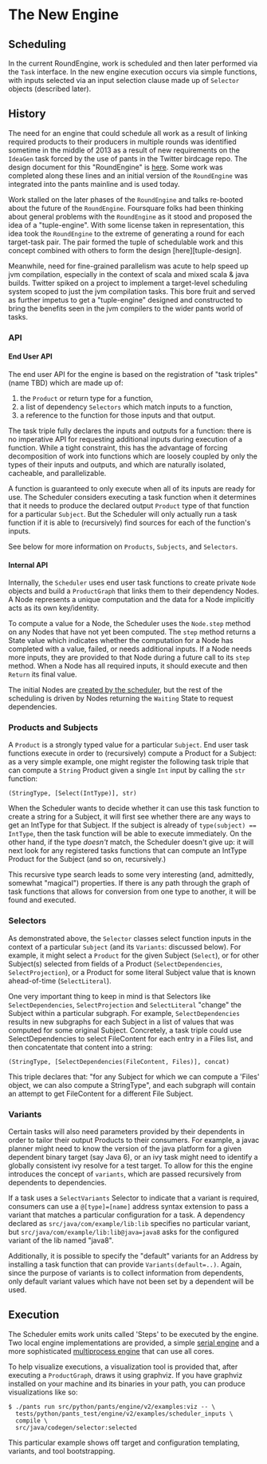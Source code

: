 # The New Engine

## Scheduling

In the current RoundEngine, work is scheduled and then later performed via the `Task` interface. In
the new engine execution occurs via simple functions, with inputs selected via an input
selection clause made up of `Selector` objects (described later).

## History

The need for an engine that could schedule all work as a result of linking required products to
their producers in multiple rounds was identified sometime in the middle of 2013 as a result of
new requirements on the `IdeaGen` task forced by the use of pants in the Twitter birdcage repo.  The
design document for this "RoundEngine" is
[here](https://docs.google.com/document/d/1MwOFcr4W6KbzPdbaj_ntJ36a0NRoiKyWLed0ziobsr4/edit#heading=h.rsohbvtm7zng).
Some work was completed along these lines and an initial version of the `RoundEngine` was
integrated into the pants mainline and is used today.

Work stalled on the later phases of the `RoundEngine` and talks re-booted about the future of the
`RoundEngine`.  Foursquare folks had been thinking about general problems with the `RoundEngine` as
it stood and proposed the idea of a "tuple-engine".  With some license taken in representation, this
idea took the `RoundEngine` to the extreme of generating a round for each target-task pair.  The
pair formed the tuple of schedulable work and this concept combined with others to form the design
[here][tuple-design].

Meanwhile, need for fine-grained parallelism was acute to help speed up jvm compilation, especially
in the context of scala and mixed scala & java builds.  Twitter spiked on a project to implement
a target-level scheduling system scoped to just the jvm compilation tasks.  This bore fruit and
served as further impetus to get a "tuple-engine" designed and constructed to bring the benefits
seen in the jvm compilers to the wider pants world of tasks.

### API

#### End User API

The end user API for the engine is based on the registration of "task triples" (name TBD)
which are made up of:

1. the `Product` or return type for a function,
2. a list of dependency `Selectors` which match inputs to a function,
3. a reference to the function for those inputs and that output.

The task triple fully declares the inputs and outputs for a function: there is no imperative
API for requesting additional inputs during execution of a function. While a tight constraint,
this has the advantage of forcing decomposition of work into functions which are loosely
coupled by only the types of their inputs and outputs, and which are naturally isolated, cacheable,
and parallelizable.

A function is guaranteed to only execute when all of its inputs are ready for use. The Scheduler
considers executing a task function when it determines that it needs to produce the declared
output `Product` type of that function for a particular `Subject`. But the Scheduler will only
actually run a task function if it is able to (recursively) find sources for each of the
function's inputs.

See below for more information on `Products`, `Subjects`, and `Selectors`.

#### Internal API

Internally, the `Scheduler` uses end user task functions to create private `Node` objects and
build a `ProductGraph` that links them to their dependency Nodes. A Node represents a unique
computation and the data for a Node implicitly acts as its own key/identity.

To compute a value for a Node, the Scheduler uses the `Node.step` method on any Nodes that have
not yet been computed.  The `step` method returns a State value which indicates whether the
computation for a Node has completed with a value, failed, or needs additional inputs.  If a Node
needs more inputs, they are provided to that Node during a future call to its `step` method.
When a Node has all required inputs, it should execute and then `Return` its final value.

The initial Nodes are [created by the scheduler](https://github.com/pantsbuild/pants/blob/cdcdebf95a9719bbe93fd0a3572ed91077169be4/src/python/pants/engine/exp/scheduler.py#L487-L518),
but the rest of the scheduling is driven by Nodes returning the `Waiting` State to request
dependencies.

### Products and Subjects

A `Product` is a strongly typed value for a particular `Subject`. End user task functions execute
in order to (recursively) compute a Product for a Subject: as a very simple example, one might
register the following task triple that can compute a `String` Product given a single `Int` input
by calling the `str` function:

    (StringType, [Select(IntType)], str)

When the Scheduler wants to decide whether it can use this task function to create a string for a
Subject, it will first see whether there are any ways to get an IntType for that Subject. If
the subject is already of `type(subject) == IntType`, then the task function will be able to
execute immediately. On the other hand, if the type _doesn't_ match, the Scheduler doesn't give up:
it will next look for any registered tasks functions that can compute an IntType Product for the
Subject (and so on, recursively.)

This recursive type search leads to some very interesting (and, admittedly, somewhat "magical")
properties. If there is any path through the graph of task functions that allows for conversion
from one type to another, it will be found and executed.

### Selectors

As demonstrated above, the `Selector` classes select function inputs in the context of a particular
`Subject` (and its `Variants`: discussed below). For example, it might select a `Product` for the given
Subject (`Select`), or for other Subject(s) selected from fields of a Product (`SelectDependencies`,
`SelectProjection`), or a Product for some literal Subject value that is known ahead-of-time
(`SelectLiteral`).

One very important thing to keep in mind is that Selectors like `SelectDependencies`, `SelectProjection`
and `SelectLiteral` "change" the Subject within a particular subgraph. For example, `SelectDependencies`
results in new subgraphs for each Subject in a list of values that was computed for some original Subject.
Concretely, a task triple could use SelectDependencies to select FileContent for each entry in a Files list,
and then concatentate that content into a string:

    (StringType, [SelectDependencies(FileContent, Files)], concat)

This triple declares that: "for any Subject for which we can compute a 'Files' object, we can also
compute a StringType", and each subgraph will contain an attempt to get FileContent for a different
File Subject.

### Variants

Certain tasks will also need parameters provided by their dependents in order to tailor their output
Products to their consumers.  For example, a javac planner might need to know
the version of the java platform for a given dependent binary target (say Java 6), or an ivy task
might need to identify a globally consistent ivy resolve for a test target.  To allow for this the
engine introduces the concept of `variants`, which are passed recursively from dependents to
dependencies.

If a task uses a `SelectVariants` Selector to indicate that a variant is required, consumers can use
a `@[type]=[name]` address syntax extension to pass a variant that matches a particular configuration
for a task. A dependency declared as `src/java/com/example/lib:lib` specifies no particular variant, but
`src/java/com/example/lib:lib@java=java8` asks for the configured variant of the lib named "java8".

Additionally, it is possible to specify the "default" variants for an Address by installing a task
function that can provide `Variants(default=..)`. Again, since the purpose of variants is to collect
information from dependents, only default variant values which have not been set by a dependent
will be used.

## Execution

The Scheduler emits work units called 'Steps' to be executed by the engine.  Two local engine
implementations are provided, a simple
[serial engine](https://github.com/pantsbuild/pants/blob/06e62bd1f00e130d76ada31b932062c5531cd717/src/python/pants/engine/exp/engine.py#L304)
and a more sophisticated
[multiprocess engine](https://github.com/pantsbuild/pants/blob/06e62bd1f00e130d76ada31b932062c5531cd717/src/python/pants/engine/exp/engine.py#L331)
that can use all cores.

To help visualize executions, a visualization tool is provided that, after executing a
`ProductGraph`, draws it using graphviz.  If you have graphviz installed on your machine and its
binaries in your path, you can produce visualizations like so:

```console
$ ./pants run src/python/pants/engine/v2/examples:viz -- \
  tests/python/pants_test/engine/v2/examples/scheduler_inputs \
  compile \
  src/java/codegen/selector:selected
```

This particular example shows off target and configuration templating, variants, and tool
bootstrapping.
